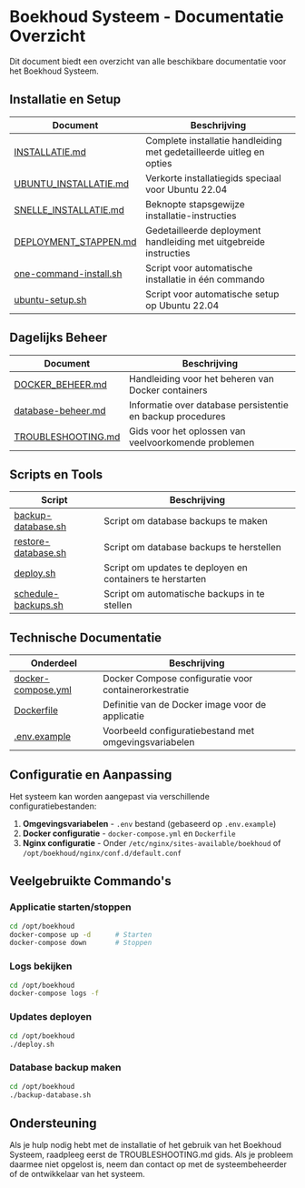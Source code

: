 # Boekhoud Systeem - Documentatie Overzicht

Dit document biedt een overzicht van alle beschikbare documentatie voor het Boekhoud Systeem.

## Installatie en Setup

| Document | Beschrijving |
|----------|-------------|
| [INSTALLATIE.md](INSTALLATIE.md) | Complete installatie handleiding met gedetailleerde uitleg en opties |
| [UBUNTU_INSTALLATIE.md](UBUNTU_INSTALLATIE.md) | Verkorte installatiegids speciaal voor Ubuntu 22.04 |
| [SNELLE_INSTALLATIE.md](SNELLE_INSTALLATIE.md) | Beknopte stapsgewijze installatie-instructies |
| [DEPLOYMENT_STAPPEN.md](DEPLOYMENT_STAPPEN.md) | Gedetailleerde deployment handleiding met uitgebreide instructies |
| [one-command-install.sh](one-command-install.sh) | Script voor automatische installatie in één commando |
| [ubuntu-setup.sh](ubuntu-setup.sh) | Script voor automatische setup op Ubuntu 22.04 |

## Dagelijks Beheer

| Document | Beschrijving |
|----------|-------------|
| [DOCKER_BEHEER.md](DOCKER_BEHEER.md) | Handleiding voor het beheren van Docker containers |
| [database-beheer.md](database-beheer.md) | Informatie over database persistentie en backup procedures |
| [TROUBLESHOOTING.md](TROUBLESHOOTING.md) | Gids voor het oplossen van veelvoorkomende problemen |

## Scripts en Tools

| Script | Beschrijving |
|--------|-------------|
| [backup-database.sh](backup-database.sh) | Script om database backups te maken |
| [restore-database.sh](restore-database.sh) | Script om database backups te herstellen |
| [deploy.sh](deploy.sh) | Script om updates te deployen en containers te herstarten |
| [schedule-backups.sh](schedule-backups.sh) | Script om automatische backups in te stellen |

## Technische Documentatie

| Onderdeel | Beschrijving |
|-----------|-------------|
| [docker-compose.yml](docker-compose.yml) | Docker Compose configuratie voor containerorkestratie |
| [Dockerfile](Dockerfile) | Definitie van de Docker image voor de applicatie |
| [.env.example](.env.example) | Voorbeeld configuratiebestand met omgevingsvariabelen |

## Configuratie en Aanpassing

Het systeem kan worden aangepast via verschillende configuratiebestanden:

1. **Omgevingsvariabelen** - `.env` bestand (gebaseerd op `.env.example`)
2. **Docker configuratie** - `docker-compose.yml` en `Dockerfile`
3. **Nginx configuratie** - Onder `/etc/nginx/sites-available/boekhoud` of `/opt/boekhoud/nginx/conf.d/default.conf`

## Veelgebruikte Commando's

### Applicatie starten/stoppen
```bash
cd /opt/boekhoud
docker-compose up -d      # Starten
docker-compose down       # Stoppen
```

### Logs bekijken
```bash
cd /opt/boekhoud
docker-compose logs -f
```

### Updates deployen
```bash
cd /opt/boekhoud
./deploy.sh
```

### Database backup maken
```bash
cd /opt/boekhoud
./backup-database.sh
```

## Ondersteuning

Als je hulp nodig hebt met de installatie of het gebruik van het Boekhoud Systeem, raadpleeg eerst de TROUBLESHOOTING.md gids. Als je probleem daarmee niet opgelost is, neem dan contact op met de systeembeheerder of de ontwikkelaar van het systeem.